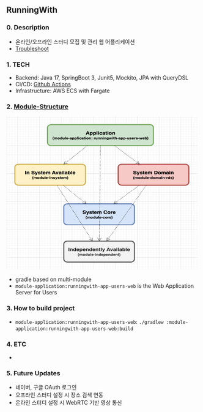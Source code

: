 RunningWith
---

### 0. Description

- 온라인/오프라인 스터디 모집 및 관리 웹 어플리케이션
- [Troubleshoot]()

### 1. TECH

- Backend: Java 17, SpringBoot 3, Junit5, Mockito, JPA with QueryDSL
- CI/CD: [Github Actions](https://docs.github.com/ko/actions)
- Infrastructure: AWS ECS with Fargate

### 2. [Module-Structure](./docs/module/README.md)

<img src="./docs/images/module-architecture.png" width="500" height="400"/>

- gradle based on multi-module
- `module-application:runningwith-app-users-web` is the Web Application Server for Users

### 3. How to build project

- `module-application:runningwith-app-users-web`: `./gradlew :module-application:runningwith-app-users-web:build`

### 4. ETC

-

### 5. Future Updates

- 네이버, 구글 OAuth 로그인
- 오프라인 스터디 설정 시 장소 검색 연동
- 온라인 스터디 설정 시 WebRTC 기반 영상 통신
